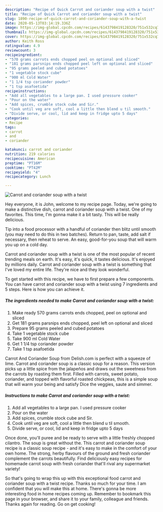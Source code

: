 ```yaml
---
description: "Recipe of Quick Carrot and coriander soup with a twist"
title: "Recipe of Quick Carrot and coriander soup with a twist"
slug: 1890-recipe-of-quick-carrot-and-coriander-soup-with-a-twist
date: 2020-05-13T03:14:19.336Z
image: https://img-global.cpcdn.com/recipes/6143798419128320/751x532cq70/carrot-and-coriander-soup-with-a-twist-recipe-main-photo.jpg
thumbnail: https://img-global.cpcdn.com/recipes/6143798419128320/751x532cq70/carrot-and-coriander-soup-with-a-twist-recipe-main-photo.jpg
cover: https://img-global.cpcdn.com/recipes/6143798419128320/751x532cq70/carrot-and-coriander-soup-with-a-twist-recipe-main-photo.jpg
author: Keith Ross
ratingvalue: 4.9
reviewcount: 3
recipeingredient:
- "570 grams carrots ends chopped peel on optional and sliced"
- "181 grams parsnips ends chopped peel left on optional and sliced"
- "95 grams peeled and cubed potatoes"
- "1 vegetable stock cube"
- "900 ml Cold Water"
- "1 1/4 tsp coriander powder"
- "1 tsp asafoetida"
recipeinstructions:
- "Add all vegetables to a large pan. I used pressure cooker"
- "Pour on the water"
- "Add spices, crumble stock cube and Sir."
- "Cook until veg are soft, cool a little then blend u til smooth."
- "Divide serve, or cool, lid and keep in fridge upto 5 days"
categories:
- Recipe
tags:
- carrot
- and
- coriander

katakunci: carrot and coriander 
nutrition: 219 calories
recipecuisine: American
preptime: "PT16M"
cooktime: "PT42M"
recipeyield: "4"
recipecategory: Lunch

---
```



![Carrot and coriander soup with a twist](https://img-global.cpcdn.com/recipes/6143798419128320/751x532cq70/carrot-and-coriander-soup-with-a-twist-recipe-main-photo.jpg)

Hey everyone, it is John, welcome to my recipe page. Today, we're going to make a distinctive dish, carrot and coriander soup with a twist. One of my favorites. This time, I'm gonna make it a bit tasty. This will be really delicious.

Tip into a food processor with a handful of coriander then blitz until smooth (you may need to do this in two batches). Return to pan, taste, add salt if necessary, then reheat to serve. An easy, good-for-you soup that will warm you up on a cold day.

Carrot and coriander soup with a twist is one of the most popular of recent trending meals on earth. It's easy, it's quick, it tastes delicious. It's enjoyed by millions daily. Carrot and coriander soup with a twist is something that I've loved my entire life. They're nice and they look wonderful.


To get started with this recipe, we have to first prepare a few components. You can have carrot and coriander soup with a twist using 7 ingredients and 5 steps. Here is how you can achieve it.

<!--inarticleads1-->

##### The ingredients needed to make Carrot and coriander soup with a twist:

1. Make ready 570 grams carrots ends chopped, peel on optional and sliced
1. Get 181 grams parsnips ends chopped, peel left on optional and sliced
1. Prepare 95 grams peeled and cubed potatoes
1. Take 1 vegetable stock cube
1. Take 900 ml Cold Water
1. Get 1 1/4 tsp coriander powder
1. Take 1 tsp asafoetida


Carrot And Coriander Soup from Delish.com is perfect with a squeeze of lime. Carrot and coriander soup is a classic soup for a reason. This version picks up a little spice from the jalapeños and draws out the sweetness from the carrots by roasting them first. Filled with carrots, sweet potato, coriander, and topped with flavorful roasted chickpeas, this is a simple soup that will warm your being and satisfy Dice the veggies, saute and simmer. 

<!--inarticleads2-->

##### Instructions to make Carrot and coriander soup with a twist:

1. Add all vegetables to a large pan. I used pressure cooker
1. Pour on the water
1. Add spices, crumble stock cube and Sir.
1. Cook until veg are soft, cool a little then blend u til smooth.
1. Divide serve, or cool, lid and keep in fridge upto 5 days


Once done, you&#39;ll puree and be ready to serve with a little freshly chopped cilantro. The soup is great without the. This carrot and coriander soup recipe is a classic soup recipe - and it&#39;s easy to make in the comfort of your own home. The strong, herby flavours of the ground and fresh coriander complement the carrots beautifully. Find deliciously easy recipes for homemade carrot soup with fresh coriander that&#39;ll rival any supermarket variety! 

So that's going to wrap this up with this exceptional food carrot and coriander soup with a twist recipe. Thanks so much for your time. I am confident that you will make this at home. There's gonna be more interesting food in home recipes coming up. Remember to bookmark this page in your browser, and share it to your family, colleague and friends. Thanks again for reading. Go on get cooking!
